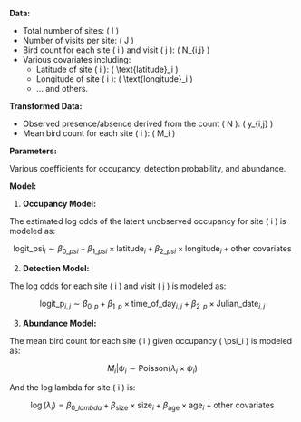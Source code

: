**Data:**

- Total number of sites: \( I \)
- Number of visits per site: \( J \)
- Bird count for each site \( i \) and visit \( j \): \( N_{i,j} \)
- Various covariates including:
  - Latitude of site \( i \): \( \text{latitude}_i \)
  - Longitude of site \( i \): \( \text{longitude}_i \)
  - ... and others.

**Transformed Data:**

- Observed presence/absence derived from the count \( N \): \( y_{i,j} \)
- Mean bird count for each site \( i \): \( M_i \)

**Parameters:**

Various coefficients for occupancy, detection probability, and abundance.

**Model:**

1. **Occupancy Model:**

The estimated log odds of the latent unobserved occupancy for site \( i \) is modeled as:

$$
\text{logit\_psi}_i \sim \beta_{0\_psi} + \beta_{1\_psi} \times \text{latitude}_i + \beta_{2\_psi} \times \text{longitude}_i + \text{other covariates}
$$

2. **Detection Model:**

The log odds for each site \( i \) and visit \( j \) is modeled as:

$$
\text{logit\_p}_{i,j} \sim \beta_{0\_p} + \beta_{1\_p} \times \text{time\_of\_day}_{i,j} + \beta_{2\_p} \times \text{Julian\_date}_{i,j}
$$

3. **Abundance Model:**

The mean bird count for each site \( i \) given occupancy \( \psi_i \) is modeled as:

$$
M_i | \psi_i \sim \text{Poisson}(\lambda_i \times \psi_i)
$$

And the log lambda for site \( i \) is:

$$
\log(\lambda_i) = \beta_{0\_lambda} + \beta_{\text{size}} \times \text{size}_i + \beta_{\text{age}} \times \text{age}_i + \text{other covariates}
$$
